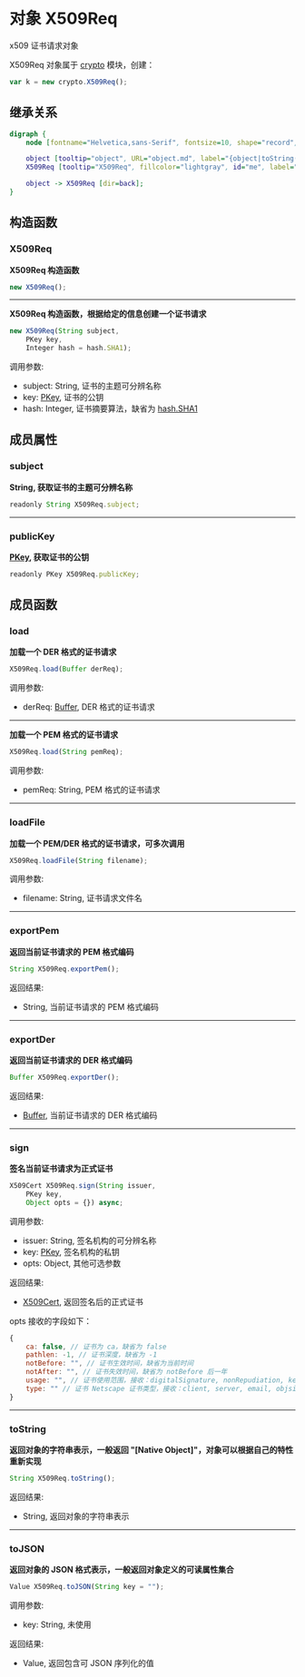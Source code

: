 # 对象 X509Req
x509 证书请求对象

X509Req 对象属于 [crypto](../../module/ifs/crypto.md) 模块，创建：

```JavaScript
var k = new crypto.X509Req();
```

## 继承关系
```dot
digraph {
    node [fontname="Helvetica,sans-Serif", fontsize=10, shape="record", style="filled", fillcolor="white"];

    object [tooltip="object", URL="object.md", label="{object|toString()\ltoJSON()\l}"];
    X509Req [tooltip="X509Req", fillcolor="lightgray", id="me", label="{X509Req|new X509Req()\l|subject\lpublicKey\l|load()\lloadFile()\lexportPem()\lexportDer()\lsign()\l}"];

    object -> X509Req [dir=back];
}
```

## 构造函数
        
### X509Req
**X509Req 构造函数**

```JavaScript
new X509Req();
```

--------------------------
**X509Req 构造函数，根据给定的信息创建一个证书请求**

```JavaScript
new X509Req(String subject,
    PKey key,
    Integer hash = hash.SHA1);
```

调用参数:
* subject: String, 证书的主题可分辨名称
* key: [PKey](PKey.md), 证书的公钥
* hash: Integer, 证书摘要算法，缺省为 [hash.SHA1](../../module/ifs/hash.md#SHA1)

## 成员属性
        
### subject
**String, 获取证书的主题可分辨名称**

```JavaScript
readonly String X509Req.subject;
```

--------------------------
### publicKey
**[PKey](PKey.md), 获取证书的公钥**

```JavaScript
readonly PKey X509Req.publicKey;
```

## 成员函数
        
### load
**加载一个 DER 格式的证书请求**

```JavaScript
X509Req.load(Buffer derReq);
```

调用参数:
* derReq: [Buffer](Buffer.md), DER 格式的证书请求

--------------------------
**加载一个 PEM 格式的证书请求**

```JavaScript
X509Req.load(String pemReq);
```

调用参数:
* pemReq: String, PEM 格式的证书请求

--------------------------
### loadFile
**加载一个 PEM/DER 格式的证书请求，可多次调用**

```JavaScript
X509Req.loadFile(String filename);
```

调用参数:
* filename: String, 证书请求文件名

--------------------------
### exportPem
**返回当前证书请求的 PEM 格式编码**

```JavaScript
String X509Req.exportPem();
```

返回结果:
* String, 当前证书请求的 PEM 格式编码

--------------------------
### exportDer
**返回当前证书请求的 DER 格式编码**

```JavaScript
Buffer X509Req.exportDer();
```

返回结果:
* [Buffer](Buffer.md), 当前证书请求的 DER 格式编码

--------------------------
### sign
**签名当前证书请求为正式证书**

```JavaScript
X509Cert X509Req.sign(String issuer,
    PKey key,
    Object opts = {}) async;
```

调用参数:
* issuer: String, 签名机构的可分辨名称
* key: [PKey](PKey.md), 签名机构的私钥
* opts: Object, 其他可选参数

返回结果:
* [X509Cert](X509Cert.md), 返回签名后的正式证书

opts 接收的字段如下：

```JavaScript
{
    ca: false, // 证书为 ca，缺省为 false
    pathlen: -1, // 证书深度，缺省为 -1
    notBefore: "", // 证书生效时间，缺省为当前时间
    notAfter: "", // 证书失效时间，缺省为 notBefore 后一年
    usage: "", // 证书使用范围，接收：digitalSignature, nonRepudiation, keyEncipherment, dataEncipherment, keyAgreement, keyCertSign, cRLSign
    type: "" // 证书 Netscape 证书类型，接收：client, server, email, objsign, reserved, sslCA, emailCA, objCA
}
```

--------------------------
### toString
**返回对象的字符串表示，一般返回 "[Native Object]"，对象可以根据自己的特性重新实现**

```JavaScript
String X509Req.toString();
```

返回结果:
* String, 返回对象的字符串表示

--------------------------
### toJSON
**返回对象的 JSON 格式表示，一般返回对象定义的可读属性集合**

```JavaScript
Value X509Req.toJSON(String key = "");
```

调用参数:
* key: String, 未使用

返回结果:
* Value, 返回包含可 JSON 序列化的值

